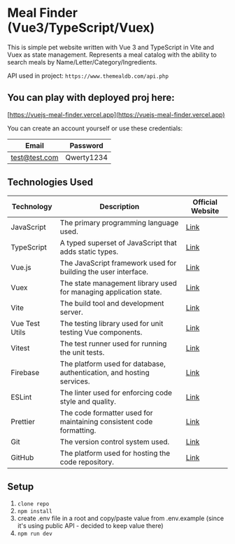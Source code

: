 # Meal Finder (Vue3/TypeScript/Vuex)

This is simple pet website written with Vue 3 and TypeScript in Vite and Vuex as state management. Represents a meal catalog with the ability to search meals by Name/Letter/Category/Ingredients.

API used in project: `https://www.themealdb.com/api.php`

## You can play with deployed proj here:

[https://vuejs-meal-finder.vercel.app](https://vuejs-meal-finder.vercel.app)

You can create an account yourself or use these credentials:

| Email         | Password   |
| ------------- | ---------- |
| test@test.com | Qwerty1234 |

## Technologies Used

| Technology     | Description                                                           | Official Website                                                |
| -------------- | --------------------------------------------------------------------- | --------------------------------------------------------------- |
| JavaScript     | The primary programming language used.                                | [Link](https://developer.mozilla.org/en-US/docs/Web/JavaScript) |
| TypeScript     | A typed superset of JavaScript that adds static types.                | [Link](https://www.typescriptlang.org/)                         |
| Vue.js         | The JavaScript framework used for building the user interface.        | [Link](https://vuejs.org/)                                      |
| Vuex           | The state management library used for managing application state.     | [Link](https://vuex.vuejs.org/)                                 |
| Vite           | The build tool and development server.                                | [Link](https://vitejs.dev/)                                     |
| Vue Test Utils | The testing library used for unit testing Vue components.             | [Link](https://vue-test-utils.vuejs.org/)                       |
| Vitest         | The test runner used for running the unit tests.                      | [Link](https://vitest.dev/)                                     |
| Firebase       | The platform used for database, authentication, and hosting services. | [Link](https://firebase.google.com/)                            |
| ESLint         | The linter used for enforcing code style and quality.                 | [Link](https://eslint.org/)                                     |
| Prettier       | The code formatter used for maintaining consistent code formatting.   | [Link](https://prettier.io/)                                    |
| Git            | The version control system used.                                      | [Link](https://git-scm.com/)                                    |
| GitHub         | The platform used for hosting the code repository.                    | [Link](https://github.com)                                      |

## Setup

1. `clone repo`
2. `npm install`
3. create .env file in a root and copy/paste value from .env.example (since it's using public API - decided to keep value there)
4. `npm run dev`
